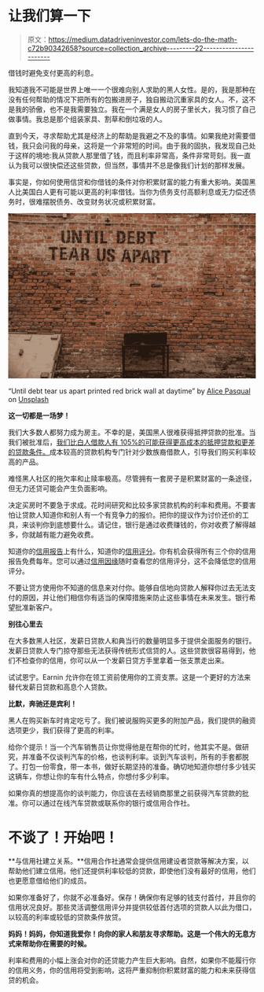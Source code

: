 # 让我们算一下

> 原文：<https://medium.datadriveninvestor.com/lets-do-the-math-c72b90342658?source=collection_archive---------22----------------------->

借钱时避免支付更高的利息。

我知道我不可能是世界上唯一一个很难向别人求助的黑人女性。是的，我是那种在没有任何帮助的情况下把所有的包搬进房子，独自搬动沉重家具的女人。不，这不是我的骄傲，也不是我需要独立。我在一个满是女人的房子里长大，我习惯了自己做事情。我总是那个组装家具、割草和倒垃圾的人。

直到今天，寻求帮助尤其是经济上的帮助是我避之不及的事情。如果我绝对需要借钱，我只会问我的母亲，这将是一个非常短的时间。由于我的固执，我发现自己处于这样的境地:我从贷款人那里借了钱，而且利率非常高，条件非常苛刻。我一直认为我可以很快偿还这些贷款，但当然，事情并不总是像我们计划的那样发展。

事实是，你如何使用信贷和你借钱的条件对你积累财富的能力有重大影响。美国黑人比美国白人更有可能以更高的利率借钱。当你为债务支付高额利息或无力偿还债务时，很难摆脱债务、改变财务状况或积累财富。

![](img/bae4ac3b2ac1c8483b234a57068aea65.png)

“Until debt tear us apart printed red brick wall at daytime” by [Alice Pasqual](https://unsplash.com/@stri_khedonia?utm_source=medium&utm_medium=referral) on [Unsplash](https://unsplash.com?utm_source=medium&utm_medium=referral)

**这一切都是一场梦！**

我们大多数人都努力成为房主。不幸的是，美国黑人很难获得抵押贷款的批准。当我们被批准后，[我们比白人借款人有 105%的可能获得更高成本的抵押贷款和更差的贷款条件。](http://www.nber.org/papers/w22004.pdf)成本较高的贷款机构专门针对少数族裔借款人，引导我们购买利率较高的产品。

难怪黑人社区的拖欠率和止赎率极高。尽管拥有一套房子是积累财富的一条途径，但无力还贷可能会产生负面影响。

决定买房时不要急于求成。花时间研究和比较多家贷款机构的利率和费用。不要害怕让贷款人知道你和别人有一个有竞争力的报价。把你的提议作为讨价还价的工具，来谈判你到底想要什么。请记住，银行是通过收费赚钱的，你对收费了解得越多，你就越有能力避免收费。

知道你的[信用报告](http://www.annualcreditreport.com)上有什么，知道你的[信用评分](http://www.creditkarma.com)。你有机会获得所有三个你的信用报告免费每年。您可以通过[信用因缘](http://www.creditkarma.com)随时查看您的信用评分，这不会降低您的信用评分。

不要让贷方使用你不知道的信息来对付你。能够自信地向贷款人解释你过去无法支付的原因，并让他们相信你有适当的保障措施来防止这些事情在未来发生。银行希望批准新客户。

**别往心里去**

在大多数黑人社区，发薪日贷款人和典当行的数量明显多于提供全面服务的银行。发薪日贷款人专门掠夺那些无法获得传统形式信贷的人。这些贷款很容易得到，他们不检查你的信用，你可以从一个发薪日贷方手里拿着一张支票走出来。

试试恩宁。Earnin 允许你在领工资前使用你的工资支票。这是一个更好的方法来替代发薪日贷款和高息个人贷款。

**比默，奔驰还是宾利！**

黑人在购买新车时肯定吃亏了。我们被说服购买更多的附加产品，我们提供的融资选项更少，我们获得了更高的利率。

给你个提示！当一个汽车销售员让你觉得他是在帮你的忙时，他其实不是。做研究，并准备不仅谈判汽车的价格，也谈判利率。谈到汽车谈判，所有的手套都脱了。打包一份零食，带一本书，做好长期坚持的准备。确切地知道你想付多少钱买这辆车，你想让你的车有什么特点，你想付多少利率。

如果你真的想提高你的谈判能力，你应该在去经销商那里之前获得汽车贷款的批准。你可以通过在线汽车贷款或联系你的银行或信用合作社。

# **不谈了！开始吧！**

**与信用社建立关系。**信用合作社通常会提供信用建设者贷款等解决方案，以帮助他们建立信用。他们还提供利率较低的贷款，即使他们没有最好的信用，他们也更愿意借给他们的成员。

如果你准备好了，你就不必准备好。保存！确保你有足够的钱支付首付，并且你的信用状况良好。那些灵活调整信用评分并提供较低首付选项的贷款人以此为借口，以较高的利率或较低的贷款条件放贷。

**妈妈！妈妈，你知道我爱你！向你的家人和朋友寻求帮助。这是一个伟大的无息方式来帮助你在需要的时候。**

利率和费用的小幅上涨会对你的还贷能力产生巨大影响。自然，如果你不能履行你的信用义务，你的信用将受到影响，这将严重抑制你积累财富的能力和未来获得信贷的机会。